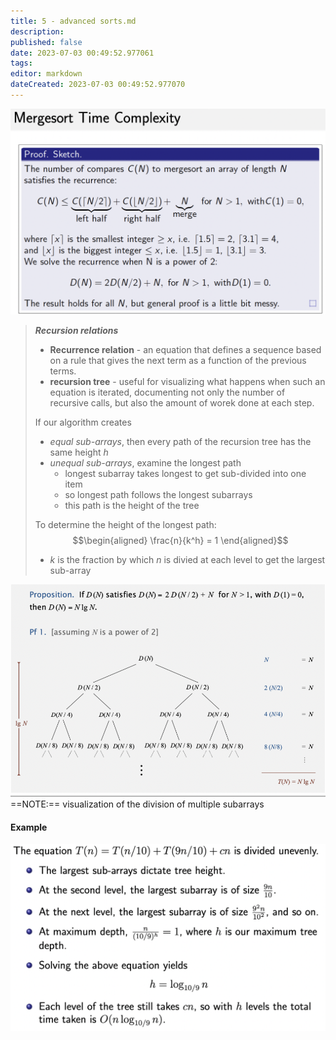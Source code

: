 ```yaml
---
title: 5 - advanced sorts.md
description:
published: false
date: 2023-07-03 00:49:52.977061
tags:
editor: markdown
dateCreated: 2023-07-03 00:49:52.977070
---
```


![](/images/20221019001801.png)

> ***Recursion relations***
> - **Recurrence relation** - an equation that defines a sequence based on a rule that gives the next term as a function of the previous terms.
> - **recursion tree** - useful for visualizing what happens when such an equation is iterated, documenting not only the number of recursive calls, but also the amount of worek done at each step.
> 
> If our algorithm creates
> - *equal sub-arrays*, then every path of the recursion tree has the same height $h$
> - *unequal sub-arrays*, examine the longest path
>     - longest subarray takes longest to get sub-divided into one item
>     - so longest path follows the longest subarrays
>     - this path is the height of the tree
> 
> To determine the height of the longest path:
> $$\begin{aligned}
>     \frac{n}{k^h} = 1
> \end{aligned}$$
> - $k$ is the fraction by which $n$ is divied at each level to get the largest sub-array

![](/images/20221019002152.png)
==NOTE:== visualization of the division of multiple subarrays

#### Example
![](/images/20221019003041.png)





